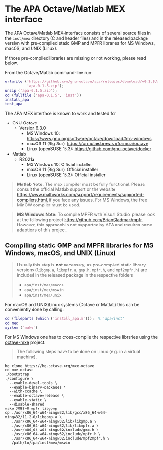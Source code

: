 # The APA Octave/Matlab MEX interface

The APA Octave/Matlab MEX-interface consists of several source files in the
`inst/mex` directory (C and header files) and in the released package
version with pre-compiled static GMP and MPFR libraries for MS Windows, macOS,
and UNIX (Linux).

If those pre-compiled libraries are missing or not working, please read below.

From the Octave/Matlab command-line run:

```matlab
urlwrite ('https://github.com/gnu-octave/apa/releases/download/v0.1.5/apa-0.1.5.zip', ...
          'apa-0.1.5.zip');
unzip ('apa-0.1.5.zip');
cd (fullfile ('apa-0.1.5', 'inst'))
install_apa
test_apa
```

The APA MEX interface is known to work and tested for

- GNU Octave
  - Version 6.3.0
    - MS Windows 10: <https://www.gnu.org/software/octave/download#ms-windows>
    - macOS 11 (Big Sur): <https://formulae.brew.sh/formula/octave>
    - Linux (openSUSE 15.3): <https://github.com/gnu-octave/docker>
- Matlab
  - R2021a
    - MS Windows 10: Official installer
    - macOS 11 (Big Sur): Official installer
    - Linux (openSUSE 15.3): Official installer

> **Matlab Note:** The mex compiler must be fully functional.
> Please consult the official Matlab support or the website
> <https://www.mathworks.com/support/requirements/supported-compilers.html>,
> if you face any issues.
> For MS Windows, the free MinGW compiler must be used.

> **MS Windows Note:** To compile MPFR with Visual Studio, please look at the
> following project <https://github.com/BrianGladman/mpfr>.  However, this
> approach is not supported by APA and requires some adaptions of this project.


## Compiling static GMP and MPFR libraries for MS Windows, macOS, and UNIX (Linux)

> Usually this step is **not** necessary, as pre-compiled static library
> versions (`libgmp.a`, `libmpfr.a`, `gmp.h`, `mpfr.h`, and `mpf2mpfr.h`)
> are included in the released package in the respective folders
> - `apa/inst/mex/macos`
> - `apa/inst/mex/mswin`
> - `apa/inst/mex/unix`

For macOS and UNIX/Linux systems (Octave or Matlab) this can be conveniently
done by calling:
```matlab
cd (fileparts (which ('install_apa.m')));  % 'apa/inst'
cd mex
system ('make')
```

For MS Windows one has to cross-compile the respective libraries using
the [octave-mxe](https://wiki.octave.org/Windows_Installer) project.

> The following steps have to be done on Linux (e.g. in a virtual machine).

```
hg clone https://hg.octave.org/mxe-octave
cd mxe-octave
./bootstrap
./configure \
  --enable-devel-tools \
  --enable-binary-packages \
  --with-ccache \
  --enable-octave=release \
  --enable-static \
  --disable-shared
make JOBS=8 mpfr libgomp
cp ./usr/x86_64-w64-mingw32/lib/gcc/x86_64-w64-mingw32/11.2.0/libgomp.a \
   ./usr/x86_64-w64-mingw32/lib/libgmp.a \
   ./usr/x86_64-w64-mingw32/lib/libmpfr.a \
   ./usr/x86_64-w64-mingw32/include/gmp.h \
   ./usr/x86_64-w64-mingw32/include/mpfr.h \
   ./usr/x86_64-w64-mingw32/include/mpf2mpfr.h \
   /path/to/apa/inst/mex/mswin
```

